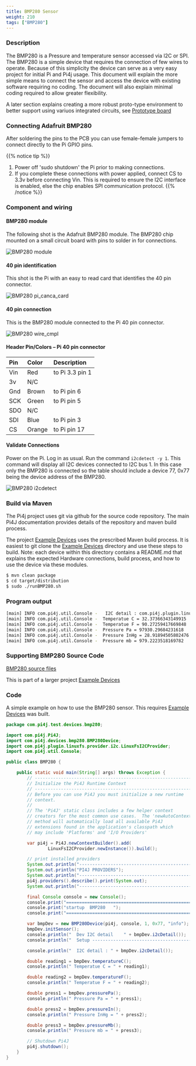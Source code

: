 ```yaml
---
title: BMP280 Sensor
weight: 210
tags: ["BMP280"]
---
```


### Description

The BMP280 is a Pressure and temperature sensor accessed via I2C or SPI. The BMP280 
is a simple device that requires the connection of few wires to operate.
Because of this simplicity the device can serve as a very easy project for initial Pi and
Pi4j usage. This document will explain the more simple means to connect the sensor and 
access the device with existing software requiring no coding.  The document will 
also explain minimal coding required to allow greater flexibility.

A later section explains creating a more robust proto-type environment to better
support using variuos integrated circuits, see [Prototype board](/examples/communityImplementation/prototype-board)


### Connecting Adafruit BMP280

After soldering the pins to the PCB you can use female-female jumpers to connect
directly to the Pi GPIO pins.

{{% notice tip %}}
1. Power off 'sudo shutdown' the Pi prior to making connections.
2. If you complete these connections with power applied, connect CS to 
3.3v before connecting Vin. This is required to ensure the I2C interface is
enabled, else the chip enables SPI communication protocol.
{{% /notice %}}

### Component and wiring

#### BMP280 module

The following shot is the Adafruit BMP280 module. The BMP280 chip mounted
on a small circuit board with pins to solder in for connections.

![BMP280 module](/assets/examples/community/BMP280/BMP280_Module.png)

#### 40 pin identification

This shot is the Pi with an easy to read card that identifies the 40 pin
connector.

![BMP280 pi_canca_card](/assets/examples/community/BMP280/BMP280_pi_cana_card.png)

#### 40 pin connection

This is the BMP280 module connected to the Pi 40 pin connector.

![BMP280 wire_cmpl](/assets/examples/community/BMP280/BMP280_pi_module_cmpl.png)

#### Header Pin/Colors  – Pi 40 pin connector

| Pin   | Color    | Description      |
| :---	| :---	   | :---             |
| Vin   | Red      | to Pi 3.3 pin 1  |
| 3v    | N/C      |                  |
| Gnd   | Brown	   | to Pi pin 6      |
| SCK   | Green    | to Pi pin 5      |
| SDO   | N/C      |                  |
| SDI   | Blue     | to Pi pin 3      |
| CS    | Orange   | to Pi pin 17     |

#### Validate Connections

Power on the Pi. Log in as usual.
Run the command `i2cdetect -y 1`. This command will display all I2C devices 
connected to I2C bus 1. In this case only the BMP280 is connected so the table 
should include a device 77, 0x77 being the device address of the BMP280.

![BMP280 i2cdetect](/assets/examples/community/BMP280/BMP280_i2cdetect.png)

### Build via Maven

The Pi4j project uses git via github for the source code repository. The 
main Pi4J documentation provides details of the repository and maven build process.

The project [Example Devices](https://github.com/taartspi/pi4j-example-devices)
uses the prescribed Maven build process. It is easiest to git clone the
[Example Devices](https://github.com/taartspi/pi4j-example-devices) directory 
and use these steps to build.  Note: each device within this directory
contains a README.md that explains the expected Hardware connections, 
build process, and how to use the device via these modules.

```bash
$ mvn clean package
$ cd target/distribution
$ sudo ./runBMP280.sh
```

### Program output

```bash
[main] INFO com.pi4j.util.Console -   I2C detail : com.pi4j.plugin.linuxfs.provider.i2c.LinuxFsI2C@45018215 bus : 1  address : 119
[main] INFO com.pi4j.util.Console -  Temperatue C = 32.37366343149915
[main] INFO com.pi4j.util.Console -  Temperatue F = 90.27259417669848
[main] INFO com.pi4j.util.Console -  Pressure Pa = 97930.29684231618
[main] INFO com.pi4j.util.Console -  Pressure InHg = 28.91894505802476
[main] INFO com.pi4j.util.Console -  Pressure mb = 979.2223518169782
```

### Supporting BMP280 Source Code 

[BMP280 source files](https://github.com/taartspi/pi4j-example-devices/blob/master/src/main/java/com/pi4j/devices/bmp280)

This is part of a larger project
[Example Devices](https://github.com/taartspi/pi4j-example-devices)

### Code

A simple example on how to use the BMP280 sensor. This requires 
[Example Devices](https://github.com/taartspi/pi4j-example-devices) was built.

```java
package com.pi4j.test.devices.bmp280;

import com.pi4j.Pi4J;
import com.pi4j.devices.bmp280.BMP280Device;
import com.pi4j.plugin.linuxfs.provider.i2c.LinuxFsI2CProvider;
import com.pi4j.util.Console;

public class BMP280 {

    public static void main(String[] args) throws Exception {
        // ------------------------------------------------------------
        // Initialize the Pi4J Runtime Context
        // ------------------------------------------------------------
        // Before you can use Pi4J you must initialize a new runtime
        // context.
        //
        // The 'Pi4J' static class includes a few helper context
        // creators for the most common use cases.  The 'newAutoContext()'
        // method will automatically load all available Pi4J
        // extensions found in the application's classpath which
        // may include 'Platforms' and 'I/O Providers'

        var pi4j = Pi4J.newContextBuilder().add(
                LinuxFsI2CProvider.newInstance()).build();

        // print installed providers
        System.out.println("----------------------------------------------------------");
        System.out.println("PI4J PROVIDERS");
        System.out.println("----------------------------------------------------------");
        pi4j.providers().describe().print(System.out);
        System.out.println("----------------------------------------------------------");

        final Console console = new Console();
        console.print("==============================================================");
        console.print("startup  BMP280   ");
        console.print("==============================================================");

        var bmpDev = new BMP280Device(pi4j, console, 1, 0x77, "info");
        bmpDev.initSensor();
        console.println("  Dev I2C detail    " + bmpDev.i2cDetail());
        console.println("  Setup ----------------------------------------------------------");

        console.println("  I2C detail : " + bmpDev.i2cDetail());

        double reading1 = bmpDev.temperatureC();
        console.println(" Temperatue C = " + reading1);

        double reading2 = bmpDev.temperatureF();
        console.println(" Temperatue F = " + reading2);

        double press1 = bmpDev.pressurePa();
        console.println(" Pressure Pa = " + press1);

        double press2 = bmpDev.pressureIn();
        console.println(" Pressure InHg = " + press2);

        double press3 = bmpDev.pressureMb();
        console.println(" Pressure mb = " + press3);

        // Shutdown Pi4J
        pi4j.shutdown();
    }
}
```
